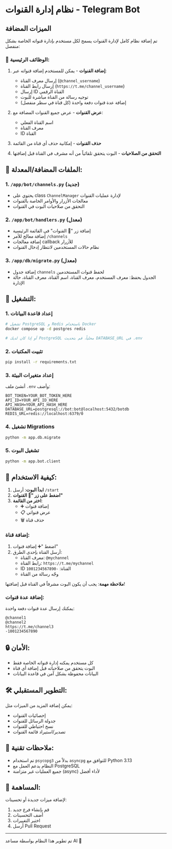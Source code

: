 # نظام إدارة القنوات - Telegram Bot

## الميزات المضافة

تم إضافة نظام كامل لإدارة القنوات يسمح لكل مستخدم بإدارة قنواته الخاصة بشكل منفصل:

### 🌟 الوظائف الرئيسية:

1. **إضافة القنوات** - يمكن للمستخدم إضافة قنواته عبر:
   - إرسال معرف القناة (`@channel_username`)
   - إرسال رابط القناة (`https://t.me/channel_username`)
   - إرسال ID القناة الرقمي
   - توجيه رسالة من القناة مباشرة للبوت
   - إضافة عدة قنوات دفعة واحدة (كل قناة في سطر منفصل)

2. **عرض القنوات** - عرض جميع القنوات المضافة مع:
   - اسم القناة الفعلي
   - معرف القناة
   - ID القناة

3. **حذف القنوات** - إمكانية حذف أي قناة من القائمة

4. **التحقق من الصلاحيات** - البوت يتحقق تلقائياً من أنه مشرف في القناة قبل إضافتها

## 📁 الملفات المضافة/المعدلة:

### 1. `/app/bot/channels.py` (جديد)
- يحتوي على class `ChannelManager` لإدارة عمليات القنوات
- معالجات الأزرار والأوامر الخاصة بالقنوات
- التحقق من صلاحيات البوت في القنوات

### 2. `/app/bot/handlers.py` (معدل)
- إضافة زر "📡 القنوات" في القائمة الرئيسية
- إضافة معالج للأمر `/channels`
- إضافة معالجات callback للأزرار
- نظام حالات المستخدمين لانتظار إدخال القنوات

### 3. `/app/db/migrate.py` (معدل)
- إضافة جدول `channels` لحفظ قنوات المستخدمين
- الجدول يحفظ: معرف المستخدم، معرف القناة، اسم القناة، معرف القناة، حالة الإدارة

## 🚀 التشغيل:

### 1. إعداد قاعدة البيانات

```bash
# تشغيل PostgreSQL و Redis باستخدام Docker
docker compose up -d postgres redis

# أو إذا كان لديك PostgreSQL محلياً، قم بتحديث DATABASE_URL في .env
```

### 2. تثبيت المكتبات

```bash
pip install -r requirements.txt
```

### 3. إعداد متغيرات البيئة

أنشئ ملف `.env` وأضف:

```env
BOT_TOKEN=YOUR_BOT_TOKEN_HERE
API_ID=YOUR_API_ID_HERE
API_HASH=YOUR_API_HASH_HERE
DATABASE_URL=postgresql://bot:bot@localhost:5432/botdb
REDIS_URL=redis://localhost:6379/0
```

### 4. تشغيل Migrations

```bash
python -m app.db.migrate
```

### 5. تشغيل البوت

```bash
python -m app.bot.client
```

## 📱 كيفية الاستخدام:

1. **ابدأ البوت**: أرسل `/start`
2. **اضغط على زر "📡 القنوات"**
3. **اختر من القائمة**:
   - ➕ إضافة قنوات
   - 📋 عرض قنواتي
   - 🗑 حذف قناة

### إضافة قناة:

1. اضغط "➕ إضافة قنوات"
2. أرسل القناة بإحدى الطرق:
   - معرف القناة: `@mychannel`
   - رابط القناة: `https://t.me/mychannel`
   - ID القناة: `-1001234567890`
   - وجّه رسالة من القناة

**ملاحظة مهمة**: يجب أن يكون البوت مشرفاً في القناة قبل إضافتها!

### إضافة عدة قنوات:

يمكنك إرسال عدة قنوات دفعة واحدة:

```
@channel1
@channel2
https://t.me/channel3
-1001234567890
```

## 🔒 الأمان:

- كل مستخدم يمكنه إدارة قنواته الخاصة فقط
- البوت يتحقق من صلاحياته قبل إضافة أي قناة
- البيانات محفوظة بشكل آمن في قاعدة البيانات

## 🛠 التطوير المستقبلي:

يمكن إضافة المزيد من الميزات مثل:
- إحصائيات القنوات
- جدولة الرسائل للقنوات
- نسخ احتياطي للقنوات
- تصدير/استيراد قائمة القنوات

## 📝 ملاحظات تقنية:

- تم استخدام `psycopg3` بدلاً من `asyncpg` للتوافق مع Python 3.13
- النظام يدعم العمل مع PostgreSQL
- جميع العمليات غير متزامنة (async) لأداء أفضل

## 🤝 المساهمة:

لإضافة ميزات جديدة أو تحسينات:
1. قم بإنشاء فرع جديد
2. أضف التحسينات
3. اختبر التغييرات
4. أرسل Pull Request

---

تم تطوير هذا النظام بواسطة مساعد AI 🤖